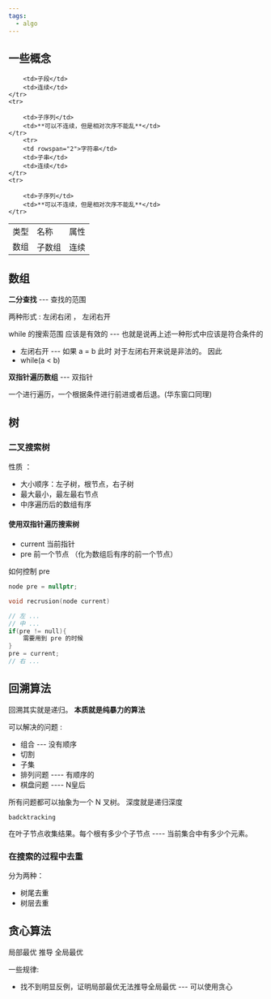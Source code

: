 ```yaml
---
tags:
  - algo
---
```

## 一些概念

<table>
	<tr>
		<td>类型</td>
		<td>名称</td>
		<td>属性</td>
	</tr>
	<tr>
		<td rowspan="3">数组</td>
		<td>子数组</td>
		<td>连续</td>
	</tr>
	<tr>
		
		<td>子段</td>
		<td>连续</td>
	</tr>
	<tr>
		
		<td>子序列</td>
		<td>**可以不连续，但是相对次序不能乱**</td>
	</tr>
		<tr>
		<td rowspan="2">字符串</td>
		<td>子串</td>
		<td>连续</td>
	</tr>
	<tr>
		
		<td>子序列</td>
		<td>**可以不连续，但是相对次序不能乱**</td>
	</tr>

</table>



## 数组

**二分查找** --- 查找的范围

两种形式 : 左闭右闭 ， 左闭右开

while 的搜索范围 应该是有效的 --- 也就是说再上述一种形式中应该是符合条件的

- 左闭右开 --- 如果 a = b 此时 对于左闭右开来说是非法的。
因此 
- while(a < b)

**双指针遍历数组** --- 双指针

一个进行遍历，一个根据条件进行前进或者后退。(华东窗口同理)

## 树


### 二叉搜索树

性质 ：

- 大小顺序：左子树，根节点，右子树
- 最大最小，最左最右节点
- 中序遍历后的数组有序

#### 使用双指针遍历搜索树

- current  当前指针
- pre 前一个节点 （化为数组后有序的前一个节点）

如何控制 pre


```cpp
node pre = nullptr;

void recrusion(node current)

// 左 ...
// 中 ...
if(pre != null){
	需要用到 pre 的时候
}
pre = current;
// 右 ...
```

## 回溯算法

回溯其实就是递归。 **本质就是纯暴力的算法**

可以解决的问题 : 

- 组合  --- 没有顺序
- 切割
- 子集
- 排列问题 ---- 有顺序的
- 棋盘问题 ---- N皇后

所有问题都可以抽象为一个 N 叉树。 深度就是递归深度

`badcktracking`

在叶子节点收集结果。每个根有多少个子节点 ---- 当前集合中有多少个元素。

### 在搜索的过程中去重

分为两种： 

- 树尾去重
- 树层去重



## 贪心算法

局部最优 推导 全局最优

一些规律: 

- 找不到明显反例，证明局部最优无法推导全局最优 --- 可以使用贪心

